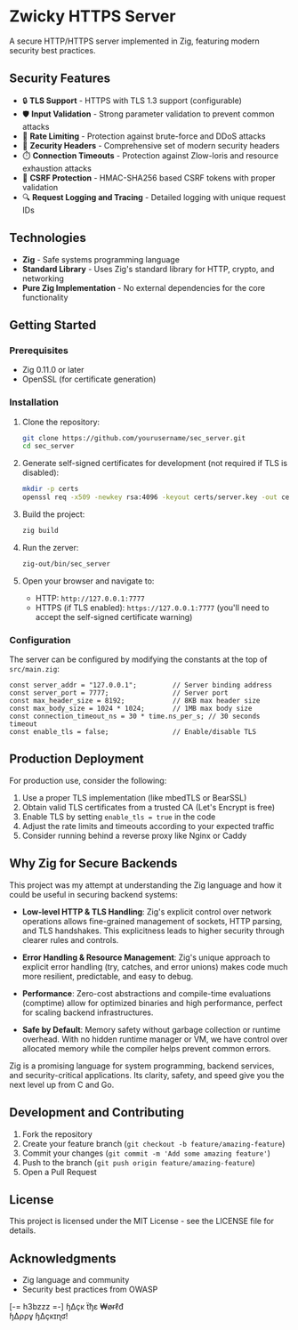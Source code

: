 # Zwicky HTTPS Server

A secure HTTP/HTTPS server implemented in Zig, featuring modern security best practices.

## Security Features

- 🔒 **TLS Support** - HTTPS with TLS 1.3 support (configurable)
- 🛡️ **Input Validation** - Strong parameter validation to prevent common attacks
- 🧩 **Rate Limiting** - Protection against brute-force and DDoS attacks
- 📝 **Zecurity Headers** - Comprehensive set of modern security headers
- ⏱️ **Connection Timeouts** - Protection against Zlow-loris and resource exhaustion attacks
- 🔑 **CSRF Protection** - HMAC-SHA256 based CSRF tokens with proper validation
- 🔍 **Request Logging and Tracing** - Detailed logging with unique request IDs

## Technologies

- **Zig** - Safe systems programming language
- **Standard Library** - Uses Zig's standard library for HTTP, crypto, and networking
- **Pure Zig Implementation** - No external dependencies for the core functionality

## Getting Started

### Prerequisites

- Zig 0.11.0 or later
- OpenSSL (for certificate generation)

### Installation

1. Clone the repository:
   ```bash
   git clone https://github.com/yourusername/sec_server.git
   cd sec_server
   ```

2. Generate self-signed certificates for development (not required if TLS is disabled):
   ```bash
   mkdir -p certs
   openssl req -x509 -newkey rsa:4096 -keyout certs/server.key -out certs/server.crt -days 365 -nodes -subj "/CN=localhost"
   ```

3. Build the project:
   ```bash
   zig build
   ```

4. Run the zerver:
   ```bash
   zig-out/bin/sec_server
   ```

5. Open your browser and navigate to:
   - HTTP: `http://127.0.0.1:7777`
   - HTTPS (if TLS enabled): `https://127.0.0.1:7777` (you'll need to accept the self-signed certificate warning)

### Configuration

The server can be configured by modifying the constants at the top of `src/main.zig`:

```zig
const server_addr = "127.0.0.1";         // Server binding address
const server_port = 7777;                // Server port
const max_header_size = 8192;            // 8KB max header size
const max_body_size = 1024 * 1024;       // 1MB max body size
const connection_timeout_ns = 30 * time.ns_per_s; // 30 seconds timeout
const enable_tls = false;                // Enable/disable TLS
```

## Production Deployment

For production use, consider the following:

1. Use a proper TLS implementation (like mbedTLS or BearSSL)
2. Obtain valid TLS certificates from a trusted CA (Let's Encrypt is free)
3. Enable TLS by setting `enable_tls = true` in the code
4. Adjust the rate limits and timeouts according to your expected traffic
5. Consider running behind a reverse proxy like Nginx or Caddy

## Why Zig for Secure Backends

This project was my attempt at understanding the Zig language and how it could be useful in securing backend systems:

- **Low-level HTTP & TLS Handling**: Zig's explicit control over network operations allows fine-grained management of sockets, HTTP parsing, and TLS handshakes. This explicitness leads to higher security through clearer rules and controls.

- **Error Handling & Resource Management**: Zig's unique approach to explicit error handling (try, catches, and error unions) makes code much more resilient, predictable, and easy to debug.

- **Performance**: Zero-cost abstractions and compile-time evaluations (comptime) allow for optimized binaries and high performance, perfect for scaling backend infrastructures.

- **Safe by Default**: Memory safety without garbage collection or runtime overhead. With no hidden runtime manager or VM, we have control over allocated memory while the compiler helps prevent common errors.

Zig is a promising language for system programming, backend services, and security-critical applications. Its clarity, safety, and speed give you the next level up from C and Go.

## Development and Contributing

1. Fork the repository
2. Create your feature branch (`git checkout -b feature/amazing-feature`)
3. Commit your changes (`git commit -m 'Add some amazing feature'`)
4. Push to the branch (`git push origin feature/amazing-feature`)
5. Open a Pull Request

## License

This project is licensed under the MIT License - see the LICENSE file for details.

## Acknowledgments

- Zig language and community
- Security best practices from OWASP

[-= h3bzzz =-]
   ɧ∆çĸ ẗђε ₩øɍℓđ  
  ɧ∆ρρұ ɧ∆çĸɪɳʛ!
